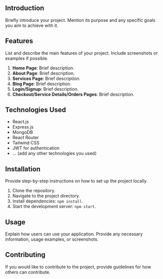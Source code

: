 ## Introduction
Briefly introduce your project. Mention its purpose and any specific goals you aim to achieve with it.

## Features
List and describe the main features of your project. Include screenshots or examples if possible.

1. **Home Page**: Brief description.
2. **About Page**: Brief description.
3. **Services Page**: Brief description.
4. **Blog Page**: Brief description.
5. **Login/Signup**: Brief description.
6. **Checkout/Service Details/Orders Pages**: Brief description.

## Technologies Used
- React.js
- Express.js
- MongoDB
- React Router
- Tailwind CSS
- JWT for authentication
- ... (add any other technologies you used)

## Installation
Provide step-by-step instructions on how to set up the project locally.

1. Clone the repository.
2. Navigate to the project directory.
3. Install dependencies: `npm install`.
4. Start the development server: `npm start`.

## Usage
Explain how users can use your application. Provide any necessary information, usage examples, or screenshots.

## Contributing
If you would like to contribute to the project, provide guidelines for how others can contribute.
